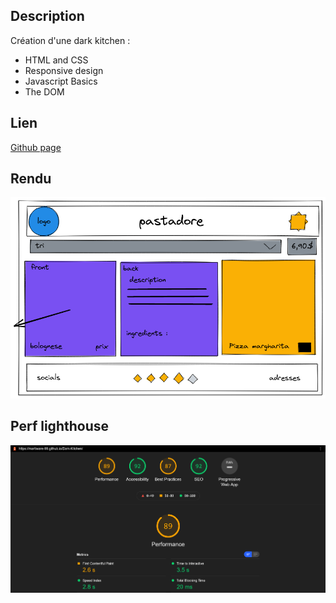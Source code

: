 ## Description

Création d'une dark kitchen : 
- HTML and CSS
- Responsive design
- Javascript Basics
- The DOM

## Lien

[Github page](https://Martiware-99.github.io/Dark-Kitchen/)

## Rendu


![Rendu](images/rendu.png)

## Perf lighthouse 

![perf](images/perf.png)
